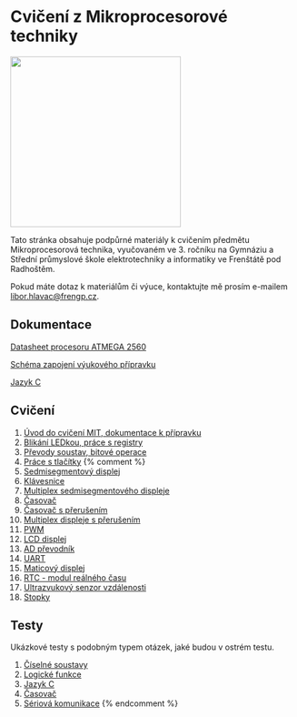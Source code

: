 # Cvičení z Mikroprocesorové techniky
<img src="img/README_2.png" width="300"/>

Tato stránka obsahuje podpůrné materiály k cvičením předmětu Mikroprocesorová technika, vyučovaném ve 3. ročníku na Gymnáziu a Střední průmyslové škole elektrotechniky a informatiky ve Frenštátě pod Radhoštěm. 
  
Pokud máte dotaz k materiálům či výuce, kontaktujte mě prosím e-mailem [libor.hlavac@frengp.cz](mailto:libor.hlavac@frengp.cz).

## Dokumentace

[Datasheet procesoru ATMEGA 2560](files/Atmel-AVR-2560_datasheet.pdf)

[Schéma zapojení výukového přípravku](files/Development_board_schematics.pdf)

[Jazyk C](00_Jazyk_C.md)


## Cvičení
1. [Úvod do cvičení MIT, dokumentace k přípravku](01_Uvod.md)
1. [Blikání LEDkou, práce s registry](02_Blikani_LED.md)
1. [Převody soustav, bitové operace](03_Bitove_operace.md)
1. [Práce s tlačítky](04_Tlacitka_podminky.md)
    {% comment %}
1. [Sedmisegmentový displej](05_Sedmisegmentovy_displej.md)
1. [Klávesnice](06_Klavesnice.md)
1. [Multiplex sedmisegmentového displeje](07_Multiplex_sedmisegmentoveho_displeje.md)
1. [Časovač](08_Timer.md)
1. [Časovač s přerušením](09_Timer_interrupt.md)
1. [Multiplex displeje s přerušením](10_Display_interrupt.md)
1. [PWM](11_PWM.md)
1. [LCD displej](12_LCD.md)
1. [AD převodník](13_ADC.md)
1. [UART](14_UART.md)
1. [Maticový displej](16_Maticovy_displej.md)
1. [RTC - modul reálného času](17_RTC.md)
1. [Ultrazvukový senzor vzdálenosti](18_Ultrasonic.md)
1. [Stopky](19_Stopky.md)


## Testy
Ukázkové testy s podobným typem otázek, jaké budou v ostrém testu. 

1. [Číselné soustavy](files/Test_ciselne_soustavy_logicke_funkce.md)
2. [Logické funkce](files/Test_bitove_operace.md)
3. [Jazyk C](files/Test_jazyk_C.md)
4. [Časovač](files/Test_timer.md)
5. [Sériová komunikace](15_UART_2.md)
{% endcomment %}
